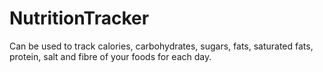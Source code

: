 # NutritionTracker

Can be used to track calories, carbohydrates, sugars, fats, saturated fats, protein, salt and fibre of your foods for each day. 

